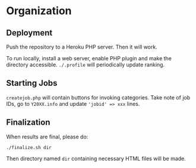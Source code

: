 # Organization

## Deployment
Push the repository to a Heroku PHP server. Then it will work.

To run locally, install a web server, enable PHP plugin and make the directory accessible.
`./.profile` will periodically update ranking.

## Starting Jobs
`createjob.php` will contain buttons for invoking categories.
Take note of job IDs, go to ``Y20XX.info`` and update `'jobid' => xxx` lines.

## Finalization
When results are final, please do:
```
./finalize.sh dir
```
Then directory named ``dir`` containing necessary HTML files will be made.
